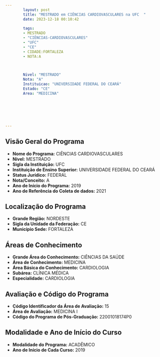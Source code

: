 ```yaml
---
        layout: post
        title: "MESTRADO em CIÊNCIAS CARDIOVASCULARES na UFC  "
        date: 2023-12-18 00:10:42
     
        tags:
        - MESTRADO
        - "CIÊNCIAS-CARDIOVASCULARES"
        - "UFC"
        - "CE"
        - CIDADE:FORTALEZA
        - NOTA:A
        
       

        Nivel: "MESTRADO"
        Nota: "A"
        Instituicao: "UNIVERSIDADE FEDERAL DO CEARÁ"
        Estado: "CE"
        Area: "MEDICINA"
        
        
        
        
        
        
---
```

## Visão Geral do Programa
- **Nome do Programa:** CIÊNCIAS CARDIOVASCULARES
- **Nível:** MESTRADO
- **Sigla da Instituição:** UFC
- **Instituição de Ensino Superior:** UNIVERSIDADE FEDERAL DO CEARÁ
- **Status Jurídico:** FEDERAL
- **Nota/Conceito:** A
- **Ano de Início do Programa:** 2019
- **Ano de Referência do Coleta de dados:** 2021

## Localização do Programa
- **Grande Região:** NORDESTE
- **Sigla da Unidade da Federação:** CE
- **Município Sede:** FORTALEZA

## Áreas de Conhecimento
- **Grande Área do Conhecimento:** CIÊNCIAS DA SAÚDE
- **Área de Conhecimento:** MEDICINA
- **Área Básica do Conhecimento:** CARDIOLOGIA
- **Subárea:** CLÍNICA MÉDICA
- **Especialidade:** CARDIOLOGIA

## Avaliação e Código do Programa
- **Código Identificador da Área de Avaliação:** 15
- **Área de Avaliação:** MEDICINA I
- **Código do Programa de Pós-Graduação:** 22001018174P0


## Modalidade e Ano de Início do Curso
- **Modalidade do Programa:** ACADÊMICO
- **Ano de Início de Cada Curso:** 2019
